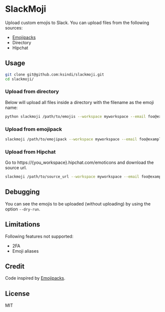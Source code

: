 # SlackMoji

Upload custom emojis to Slack. You can upload files from the following sources:
  - [Emojipacks](https://github.com/lambtron/emojipacks)
  - Directory
  - Hipchat

## Usage

```bash
git clone git@github.com:ksindi/slackmoji.git
cd slackmoji/
```

### Upload from directory

Below will upload all files inside a directory with the filename as the emoji name:

```bash
python slackmoji /path/to/emojis --workspace myworkspace --email foo@example.com
```

### Upload from emojipack

```bash
slackmoji /path/to/emojipack --workspace myworkspace --email foo@example.com --format emojipack
```

### Upload from Hipchat

Go to https://{you_workspace}.hipchat.com/emoticons and download the source url.

```bash
slackmoji /path/to/source_url --workspace myworkspace --email foo@example.com --format hipchat
```

## Debugging

You can see the emojis to be uploaded (without uploading) by using the option `--dry-run`.

## Limitations

Following features not supported:
  - 2FA
  - Emoji aliases

## Credit

Code inspired by [Emojipacks](https://github.com/lambtron/emojipacks).

## License

MIT

